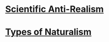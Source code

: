 # [Scientific Anti-Realism](Scientific%20Anti-Realism)  
# [Types of Naturalism](Types%20of%20Naturalism)  